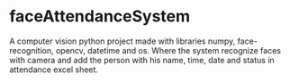 # faceAttendanceSystem
A computer vision python project made with libraries numpy, face-recognition, opencv, datetime and os. Where the system recognize faces with camera and add the person with his name, time, date and status in attendance excel sheet.
